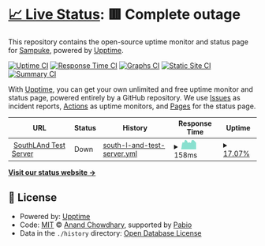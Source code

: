 # [📈 Live Status](https://Sampuke.github.io/serveruptime): <!--live status--> **🟥 Complete outage**

This repository contains the open-source uptime monitor and status page for [Sampuke](https://Sampuke.github.io/serveruptime), powered by [Upptime](https://github.com/upptime/upptime).

[![Uptime CI](https://github.com/Sampuke/serveruptime/workflows/Uptime%20CI/badge.svg)](https://github.com/Sampuke/serveruptime/actions?query=workflow%3A%22Uptime+CI%22)
[![Response Time CI](https://github.com/Sampuke/serveruptime/workflows/Response%20Time%20CI/badge.svg)](https://github.com/Sampuke/serveruptime/actions?query=workflow%3A%22Response+Time+CI%22)
[![Graphs CI](https://github.com/Sampuke/serveruptime/workflows/Graphs%20CI/badge.svg)](https://github.com/Sampuke/serveruptime/actions?query=workflow%3A%22Graphs+CI%22)
[![Static Site CI](https://github.com/Sampuke/serveruptime/workflows/Static%20Site%20CI/badge.svg)](https://github.com/Sampuke/serveruptime/actions?query=workflow%3A%22Static+Site+CI%22)
[![Summary CI](https://github.com/Sampuke/serveruptime/workflows/Summary%20CI/badge.svg)](https://github.com/Sampuke/serveruptime/actions?query=workflow%3A%22Summary+CI%22)

With [Upptime](https://upptime.js.org), you can get your own unlimited and free uptime monitor and status page, powered entirely by a GitHub repository. We use [Issues](https://github.com/Sampuke/serveruptime/issues) as incident reports, [Actions](https://github.com/Sampuke/serveruptime/actions) as uptime monitors, and [Pages](https://Sampuke.github.io/serveruptime) for the status page.

<!--start: status pages-->
<!-- This summary is generated by Upptime (https://github.com/upptime/upptime) -->
<!-- Do not edit this manually, your changes will be overwritten -->
<!-- prettier-ignore -->
| URL | Status | History | Response Time | Uptime |
| --- | ------ | ------- | ------------- | ------ |
| <img alt="" src="https://icons.duckduckgo.com/ip3/null.ico" height="13"> [SouthLAnd Test Server](178.75.160.53) | Down | [south-l-and-test-server.yml](https://github.com/Sampuke/serveruptime/commits/HEAD/history/south-l-and-test-server.yml) | <details><summary><img alt="Response time graph" src="./graphs/south-l-and-test-server/response-time-week.png" height="20"> 158ms</summary><br><a href="https://Sampuke.github.io/serveruptime/history/south-l-and-test-server"><img alt="Response time 164" src="https://img.shields.io/endpoint?url=https%3A%2F%2Fraw.githubusercontent.com%2FSampuke%2Fserveruptime%2FHEAD%2Fapi%2Fsouth-l-and-test-server%2Fresponse-time.json"></a><br><a href="https://Sampuke.github.io/serveruptime/history/south-l-and-test-server"><img alt="24-hour response time 163" src="https://img.shields.io/endpoint?url=https%3A%2F%2Fraw.githubusercontent.com%2FSampuke%2Fserveruptime%2FHEAD%2Fapi%2Fsouth-l-and-test-server%2Fresponse-time-day.json"></a><br><a href="https://Sampuke.github.io/serveruptime/history/south-l-and-test-server"><img alt="7-day response time 158" src="https://img.shields.io/endpoint?url=https%3A%2F%2Fraw.githubusercontent.com%2FSampuke%2Fserveruptime%2FHEAD%2Fapi%2Fsouth-l-and-test-server%2Fresponse-time-week.json"></a><br><a href="https://Sampuke.github.io/serveruptime/history/south-l-and-test-server"><img alt="30-day response time 163" src="https://img.shields.io/endpoint?url=https%3A%2F%2Fraw.githubusercontent.com%2FSampuke%2Fserveruptime%2FHEAD%2Fapi%2Fsouth-l-and-test-server%2Fresponse-time-month.json"></a><br><a href="https://Sampuke.github.io/serveruptime/history/south-l-and-test-server"><img alt="1-year response time 164" src="https://img.shields.io/endpoint?url=https%3A%2F%2Fraw.githubusercontent.com%2FSampuke%2Fserveruptime%2FHEAD%2Fapi%2Fsouth-l-and-test-server%2Fresponse-time-year.json"></a></details> | <details><summary><a href="https://Sampuke.github.io/serveruptime/history/south-l-and-test-server">17.07%</a></summary><a href="https://Sampuke.github.io/serveruptime/history/south-l-and-test-server"><img alt="All-time uptime 26.38%" src="https://img.shields.io/endpoint?url=https%3A%2F%2Fraw.githubusercontent.com%2FSampuke%2Fserveruptime%2FHEAD%2Fapi%2Fsouth-l-and-test-server%2Fuptime.json"></a><br><a href="https://Sampuke.github.io/serveruptime/history/south-l-and-test-server"><img alt="24-hour uptime 22.53%" src="https://img.shields.io/endpoint?url=https%3A%2F%2Fraw.githubusercontent.com%2FSampuke%2Fserveruptime%2FHEAD%2Fapi%2Fsouth-l-and-test-server%2Fuptime-day.json"></a><br><a href="https://Sampuke.github.io/serveruptime/history/south-l-and-test-server"><img alt="7-day uptime 17.07%" src="https://img.shields.io/endpoint?url=https%3A%2F%2Fraw.githubusercontent.com%2FSampuke%2Fserveruptime%2FHEAD%2Fapi%2Fsouth-l-and-test-server%2Fuptime-week.json"></a><br><a href="https://Sampuke.github.io/serveruptime/history/south-l-and-test-server"><img alt="30-day uptime 21.57%" src="https://img.shields.io/endpoint?url=https%3A%2F%2Fraw.githubusercontent.com%2FSampuke%2Fserveruptime%2FHEAD%2Fapi%2Fsouth-l-and-test-server%2Fuptime-month.json"></a><br><a href="https://Sampuke.github.io/serveruptime/history/south-l-and-test-server"><img alt="1-year uptime 26.38%" src="https://img.shields.io/endpoint?url=https%3A%2F%2Fraw.githubusercontent.com%2FSampuke%2Fserveruptime%2FHEAD%2Fapi%2Fsouth-l-and-test-server%2Fuptime-year.json"></a></details>

<!--end: status pages-->

[**Visit our status website →**](https://Sampuke.github.io/serveruptime)

## 📄 License

- Powered by: [Upptime](https://github.com/upptime/upptime)
- Code: [MIT](./LICENSE) © [Anand Chowdhary](https://anandchowdhary.com), supported by [Pabio](https://pabio.com)
- Data in the `./history` directory: [Open Database License](https://opendatacommons.org/licenses/odbl/1-0/)
